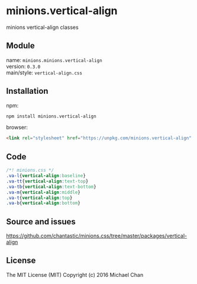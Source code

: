 # minions.vertical-align
minions vertical-align classes

## Module
name: `minions.minions.vertical-align`  
version: `0.3.0`  
main/style: `vertical-align.css`  

## Installation
npm:
```bash
npm install minions.vertical-align
```

browser:
```html
<link rel="stylesheet" href="https://unpkg.com/minions.vertical-align" />
```

## Code
```css
/*! minions.css */
.va-l{vertical-align:baseline}
.va-tt{vertical-align:text-top}
.va-tb{vertical-align:text-bottom}
.va-m{vertical-align:middle}
.va-t{vertical-align:top}
.va-b{vertical-align:bottom}

```

## Source and issues

https://github.com/chantastic/minions.css/tree/master/packages/vertical-align

## License

The MIT License (MIT)
Copyright (c) 2016 Michael Chan